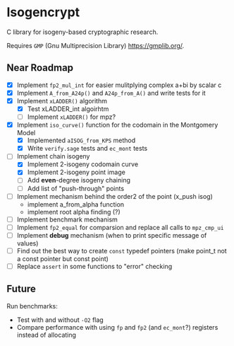 # Isogencrypt

C library for isogeny-based cryptographic research. 

Requires `GMP` (Gnu Multiprecision Library) https://gmplib.org/.

## Near Roadmap

- [x] Implement `fp2_mul_int` for easier mulitplying complex a+bi by scalar c 
- [x] Implement `A_from_A24p()` and `A24p_from_A()` and write tests for it
- [x] Implement `xLADDER()` algorithm 
    * [x] Test xLADDER_int algoirhtm
    * [ ] Implement `xLADDER()` for mpz? 
- [x] Implement `iso_curve()` function for the codomain in the Montgomery Model
    * [x] Implemented `aISOG_from_KPS` method
    * [x] Write `verify.sage` tests and `ec_mont` tests
- [ ] Implement chain isogeny
    * [x] Implement 2-isogeny codomain curve
    * [x] Implement 2-isogeny point image
    * [ ] Add **even**-degree isogeny chaining
    * [ ] Add list of "push-through" points
- [ ] Implement mechanism behind the order2 of the point (x_push isog)
    * implement a_from_alpha function
    * implement root alpha finding (?)
- [ ] Implement benchmark mechanism
- [ ] Implement `fp2_equal` for comparsion and replace all calls to `mpz_cmp_ui`
- [ ] Implement **debug** mechanism (when to print specific message of values)
- [ ] Find out the best way to create `const` typedef pointers (make point_t not a const pointer but const point)
- [ ] Replace `assert` in some functions to "error" checking

## Future

Run benchmarks:
- Test with and without `-O2` flag 
- Compare performance with using `fp` and `fp2` (and `ec_mont`?) registers instead of allocating  